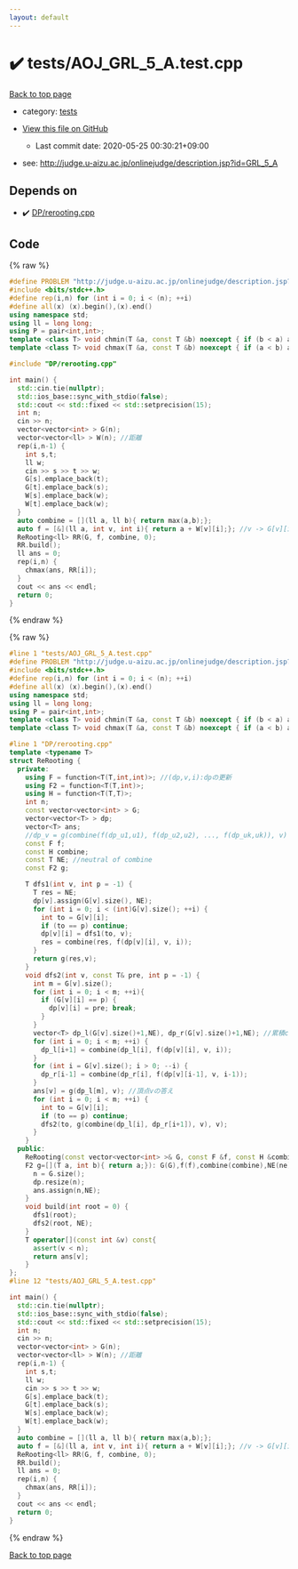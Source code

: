 ```yaml
---
layout: default
---
```


<!-- mathjax config similar to math.stackexchange -->
<script type="text/javascript" async
  src="https://cdnjs.cloudflare.com/ajax/libs/mathjax/2.7.5/MathJax.js?config=TeX-MML-AM_CHTML">
</script>
<script type="text/x-mathjax-config">
  MathJax.Hub.Config({
    TeX: { equationNumbers: { autoNumber: "AMS" }},
    tex2jax: {
      inlineMath: [ ['$','$'] ],
      processEscapes: true
    },
    "HTML-CSS": { matchFontHeight: false },
    displayAlign: "left",
    displayIndent: "2em"
  });
</script>

<script type="text/javascript" src="https://cdnjs.cloudflare.com/ajax/libs/jquery/3.4.1/jquery.min.js"></script>
<script src="https://cdn.jsdelivr.net/npm/jquery-balloon-js@1.1.2/jquery.balloon.min.js" integrity="sha256-ZEYs9VrgAeNuPvs15E39OsyOJaIkXEEt10fzxJ20+2I=" crossorigin="anonymous"></script>
<script type="text/javascript" src="../../assets/js/copy-button.js"></script>
<link rel="stylesheet" href="../../assets/css/copy-button.css" />


# :heavy_check_mark: tests/AOJ_GRL_5_A.test.cpp

<a href="../../index.html">Back to top page</a>

* category: <a href="../../index.html#b61a6d542f9036550ba9c401c80f00ef">tests</a>
* <a href="{{ site.github.repository_url }}/blob/master/tests/AOJ_GRL_5_A.test.cpp">View this file on GitHub</a>
    - Last commit date: 2020-05-25 00:30:21+09:00


* see: <a href="http://judge.u-aizu.ac.jp/onlinejudge/description.jsp?id=GRL_5_A">http://judge.u-aizu.ac.jp/onlinejudge/description.jsp?id=GRL_5_A</a>


## Depends on

* :heavy_check_mark: <a href="../../library/DP/rerooting.cpp.html">DP/rerooting.cpp</a>


## Code

<a id="unbundled"></a>
{% raw %}
```cpp
#define PROBLEM "http://judge.u-aizu.ac.jp/onlinejudge/description.jsp?id=GRL_5_A"
#include <bits/stdc++.h>
#define rep(i,n) for (int i = 0; i < (n); ++i)
#define all(x) (x).begin(),(x).end()
using namespace std;
using ll = long long;
using P = pair<int,int>;
template <class T> void chmin(T &a, const T &b) noexcept { if (b < a) a = b; }
template <class T> void chmax(T &a, const T &b) noexcept { if (a < b) a = b; }

#include "DP/rerooting.cpp"

int main() {
  std::cin.tie(nullptr);
  std::ios_base::sync_with_stdio(false);
  std::cout << std::fixed << std::setprecision(15);
  int n;
  cin >> n;
  vector<vector<int> > G(n);
  vector<vector<ll> > W(n); //距離
  rep(i,n-1) {
    int s,t;
    ll w;
    cin >> s >> t >> w;
    G[s].emplace_back(t);
    G[t].emplace_back(s);
    W[s].emplace_back(w);
    W[t].emplace_back(w);
  }
  auto combine = [](ll a, ll b){ return max(a,b);};
  auto f = [&](ll a, int v, int i){ return a + W[v][i];}; //v -> G[v][i]の遷移時にW[v][i]を足す
  ReRooting<ll> RR(G, f, combine, 0);
  RR.build();
  ll ans = 0;
  rep(i,n) {
    chmax(ans, RR[i]);
  }
  cout << ans << endl;
  return 0;
}
```
{% endraw %}

<a id="bundled"></a>
{% raw %}
```cpp
#line 1 "tests/AOJ_GRL_5_A.test.cpp"
#define PROBLEM "http://judge.u-aizu.ac.jp/onlinejudge/description.jsp?id=GRL_5_A"
#include <bits/stdc++.h>
#define rep(i,n) for (int i = 0; i < (n); ++i)
#define all(x) (x).begin(),(x).end()
using namespace std;
using ll = long long;
using P = pair<int,int>;
template <class T> void chmin(T &a, const T &b) noexcept { if (b < a) a = b; }
template <class T> void chmax(T &a, const T &b) noexcept { if (a < b) a = b; }

#line 1 "DP/rerooting.cpp"
template <typename T>
struct ReRooting {
  private:
    using F = function<T(T,int,int)>; //(dp,v,i):dpの更新
    using F2 = function<T(T,int)>;
    using H = function<T(T,T)>;
    int n;
    const vector<vector<int> > G;
    vector<vector<T> > dp;
    vector<T> ans;
    //dp_v = g(combine(f(dp_u1,u1), f(dp_u2,u2), ..., f(dp_uk,uk)), v)
    const F f;
    const H combine;
    const T NE; //neutral of combine
    const F2 g;

    T dfs1(int v, int p = -1) {
      T res = NE;
      dp[v].assign(G[v].size(), NE);
      for (int i = 0; i < (int)G[v].size(); ++i) {
        int to = G[v][i];
        if (to == p) continue;
        dp[v][i] = dfs1(to, v);
        res = combine(res, f(dp[v][i], v, i));
      }
      return g(res,v);
    }
    void dfs2(int v, const T& pre, int p = -1) {
      int m = G[v].size();
      for (int i = 0; i < m; ++i){
        if (G[v][i] == p) {
          dp[v][i] = pre; break;
        } 
      }
      vector<T> dp_l(G[v].size()+1,NE), dp_r(G[v].size()+1,NE); //累積combine
      for (int i = 0; i < m; ++i) {
        dp_l[i+1] = combine(dp_l[i], f(dp[v][i], v, i));
      }
      for (int i = G[v].size(); i > 0; --i) {
        dp_r[i-1] = combine(dp_r[i], f(dp[v][i-1], v, i-1));
      }
      ans[v] = g(dp_l[m], v); //頂点vの答え
      for (int i = 0; i < m; ++i) {
        int to = G[v][i];
        if (to == p) continue;
        dfs2(to, g(combine(dp_l[i], dp_r[i+1]), v), v);
      }
    }
  public:
    ReRooting(const vector<vector<int> >& G, const F &f, const H &combine, T ne, 
    F2 g=[](T a, int b){ return a;}): G(G),f(f),combine(combine),NE(ne),g(g) {
      n = G.size();
      dp.resize(n);
      ans.assign(n,NE);
    }
    void build(int root = 0) {
      dfs1(root);
      dfs2(root, NE);
    }
    T operator[](const int &v) const{
      assert(v < n);
      return ans[v];
    }
};
#line 12 "tests/AOJ_GRL_5_A.test.cpp"

int main() {
  std::cin.tie(nullptr);
  std::ios_base::sync_with_stdio(false);
  std::cout << std::fixed << std::setprecision(15);
  int n;
  cin >> n;
  vector<vector<int> > G(n);
  vector<vector<ll> > W(n); //距離
  rep(i,n-1) {
    int s,t;
    ll w;
    cin >> s >> t >> w;
    G[s].emplace_back(t);
    G[t].emplace_back(s);
    W[s].emplace_back(w);
    W[t].emplace_back(w);
  }
  auto combine = [](ll a, ll b){ return max(a,b);};
  auto f = [&](ll a, int v, int i){ return a + W[v][i];}; //v -> G[v][i]の遷移時にW[v][i]を足す
  ReRooting<ll> RR(G, f, combine, 0);
  RR.build();
  ll ans = 0;
  rep(i,n) {
    chmax(ans, RR[i]);
  }
  cout << ans << endl;
  return 0;
}

```
{% endraw %}

<a href="../../index.html">Back to top page</a>

